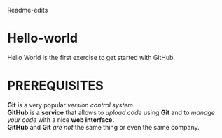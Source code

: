 Readme-edits
# Hello-world
Hello World is the first exercise to get started with GitHub.
# PREREQUISITES
**Git** is a very popular <em>version control system.</em><br>
**GitHub** is a **service** that allows to <em>upload code</em> using **Git** and to <em>manage your code</em> with a nice **web interface.** <br>
**GitHub** and **Git** <em>are not</em> the same thing or even the same company.
